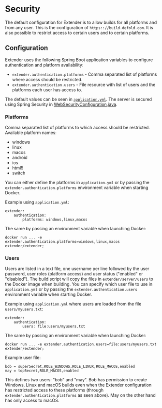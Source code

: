 # Security

The default configuration for Extender is to allow builds for all platforms and from any user. This is the configuration of `https:://build.defold.com`. It is also possible to restrict access to certain users and to certain platforms.

## Configuration
Extender uses the following Spring Boot application variables to configure authentication and platform availability:

* `extender.authentication.platforms` - Comma separated list of platforms where access should be restricted.
* `extender.authentication.users` - File resource with list of users and the platforms each user has access to.

The default values can be seen in [`application.yml`](/server/src/main/resources/application.yml). The server is secured using Spring Security in [WebSecurityConfiguration.java](/server/src/main/java/com/defold/extender/WebSecurityConfiguration.java).

### Platforms
Comma separated list of platforms to which access should be restricted. Available platform names:

* windows
* linux
* macos
* android
* ios
* html5
* switch

You can either define the platforms in `application.yml` or by passing the `extender.authentication.platforms` environment variable when starting Docker.

Example using `application.yml`:

```
extender:
    authentication:
        platforms: windows,linux,macos
```

The same by passing an environment variable when launching Docker:

```
docker run ... -e extender.authentication.platforms=windows,linux,macos extender/extender;
```

### Users
Users are listed in a text file, one username per line followed by the user password, user roles (platform access) and user status ("enabled" or "disabled"). The build script will copy the files in `extender/server/users` to the Docker image when building. You can specify which user file to use in `application.yml` or by passing the `extender.authentication.users` environment variable when starting Docker.

Example using `application.yml` where users are loaded from the file `users/myusers.txt`:

```
extender:
    authentication:
        users: file:users/myusers.txt
```

The same by passing an environment variable when launching Docker:

```
docker run ... -e extender.authentication.users=file:users/myusers.txt extender/extender;
```

Example user file:

```
bob = super5ecret,ROLE_WINDOWS,ROLE_LINUX,ROLE_MACOS,enabled
may = top5ecret,ROLE_MACOS,enabled
```

This defines two users: "bob" and "may". Bob has permission to create Windows, Linux and macOS builds even when the Extender configuration has restricted access to these platforms (through `extender.authentication.platforms` as seen above). May on the other hand has only access to macOS.
